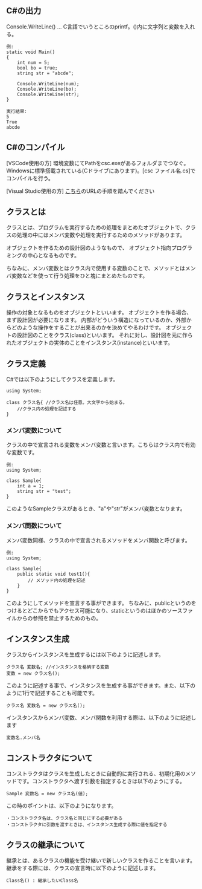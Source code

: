## C#の出力
Console.WriteLine() ... C言語でいうところのprintf。()内に文字列と変数を入れる。
```
例:
static void Main()
{
    int num = 5;
    bool bo = true;
    string str = "abcde";

    Console.WriteLine(num);
    Console.WriteLine(bo);
    Console.WriteLine(str);
}

実行結果:
5
True
abcde
```

## C#のコンパイル
[VSCode使用の方]
環境変数にてPathをcsc.exeがあるフォルダまでつなぐ。Windowsに標準搭載されている(Cドライブにあります)。[csc ファイル名.cs]でコンパイルを行う。

[Visual Studio使用の方]
[こちら](https://docs.microsoft.com/ja-jp/visualstudio/ide/quickstart-csharp-console?view=vs-2019)のURLの手順を踏んでください

## クラスとは

クラスとは、プログラムを実行するための処理をまとめたオブジェクトで、クラスの処理の中にはメンバ変数や処理を実行するためのメソッドがあります。

オブジェクトを作るための設計図のようなもので、 オブジェクト指向プログラミングの中心となるものです。

ちなみに、メンバ変数とはクラス内で使用する変数のことで、メソッドとはメンバ変数などを使って行う処理をひと塊にまとめたものです。

## クラスとインスタンス

操作の対象となるものをオブジェクトといいます。 オブジェクトを作る場合、まず設計図が必要になります。 内部がどういう構造になっているのか、外部からどのような操作をすることが出来るのかを決めてやるわけです。 オブジェクトの設計図のことをクラス(class)といいます。 それに対し、設計図を元に作られたオブジェクトの実体のことをインスタンス(instance)といいます。

## クラス定義

C#では以下のようにしてクラスを定義します。
```
using System;
 
class クラス名{ //クラス名は任意。大文字から始まる。
    //クラス内の処理を記述する
}
```

### メンバ変数について
クラスの中で宣言される変数をメンバ変数と言います。こちらはクラス内で有効な変数です。
```
例:
using System;
 
class Sample{
    int a = 1;
    string str = "test";
}
```
このようなSampleクラスがあるとき、"a"や"str"がメンバ変数となります。

### メンバ関数について
メンバ変数同様、クラスの中で宣言されるメソッドをメンバ関数と呼びます。
```
例:
using System;
 
class Sample{
    public static void test1(){
        // メソッド内の処理を記述
    }
}
```
このようにしてメソッドを宣言する事ができます。
ちなみに、publicというのをつけるとどこからでもアクセス可能になり、staticというのはほかのソースファイルからの参照を禁止するためのもの。

## インスタンス生成
クラスからインスタンスを生成するには以下のように記述します。
```
クラス名 変数名; //インスタンスを格納する変数
変数 = new クラス名();
```

このように記述する事で、インスタンスを生成する事ができます。また、以下のように1行で記述することも可能です。

```
クラス名 変数名 = new クラス名();
```

インスタンスからメンバ変数、メンバ関数を利用する際は、以下のように記述します
```
変数名.メンバ名
```

## コンストラクタについて
コンストラクタはクラスを生成したときに自動的に実行される、初期化用のメソッドです。コンストラクタへ渡す引数を指定するときは以下のようにする。
```
Sample 変数名 = new クラス名(値);
```
この時のポイントは、以下のようになります。
```
・コンストラクタ名は、クラス名と同じにする必要がある
・コンストラクタに引数を渡すときは、インスタンス生成する際に値を指定する
```

## クラスの継承について
継承とは、あるクラスの機能を受け継いで新しいクラスを作ることを言います。
継承をする際には、クラスの宣言時に以下のように記述します。
```
Class名() : 継承したいClass名
```
